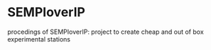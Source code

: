 SEMPIoverIP
===========

procedings of SEMPIoverIP: project to create cheap and out of box experimental stations